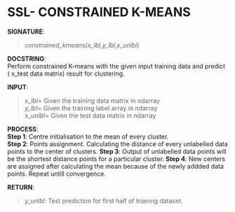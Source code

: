 # SSL- CONSTRAINED K-MEANS

**SIGNATURE**:   
>_constrained_kmeans(x_lbl,y_lbl,x_unlbl)_    

**DOCSTRING**:  
Perform constrained K-means with the given input training data and predict ( x_test data matrix) result for clustering.  

**INPUT**:  
>*x_lbl*= Given the training data matrix in ndarray  
*y_lbl*= Given the training label array in ndarray  
*x_unlbl*= Given the test data matrix in ndarray  

**PROCESS**:  
**Step 1**: Centre initialisation to the mean of every cluster.  
**Step 2**: Points assignment. Calculating the distance of every unlabelled data points to the center of clusters. 
**Step 3**: Output of unlabelled data points will be the shortest distance points for a particular cluster. 
**Step 4**: New centers are assigned after calculating the mean because of the newly addded data points. Repeat untill convergence.  

**RETURN**:   
>*y_unlbl*: Test prediction for first half of trianing dataset.